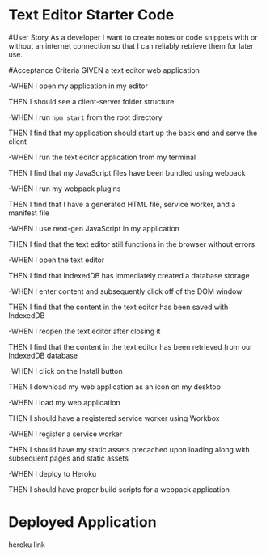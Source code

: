 # Text Editor Starter Code

#User Story
As a developer I want to create notes or code snippets with or without an internet connection so that I can reliably retrieve them for later use.

#Acceptance Criteria
GIVEN a text editor web application

-WHEN I open my application in my editor

THEN I should see a client-server folder structure

-WHEN I run `npm start` from the root directory

THEN I find that my application should start up the back end and serve the client

-WHEN I run the text editor application from my terminal

THEN I find that my JavaScript files have been bundled using webpack

-WHEN I run my webpack plugins

THEN I find that I have a generated HTML file, service worker, and a manifest file

-WHEN I use next-gen JavaScript in my application

THEN I find that the text editor still functions in the browser without errors

-WHEN I open the text editor

THEN I find that IndexedDB has immediately created a database storage

-WHEN I enter content and subsequently click off of the DOM window

THEN I find that the content in the text editor has been saved with IndexedDB

-WHEN I reopen the text editor after closing it

THEN I find that the content in the text editor has been retrieved from our IndexedDB database

-WHEN I click on the Install button

THEN I download my web application as an icon on my desktop

-WHEN I load my web application

THEN I should have a registered service worker using Workbox

-WHEN I register a service worker

THEN I should have my static assets precached upon loading along with subsequent pages and static assets

-WHEN I deploy to Heroku

THEN I should have proper build scripts for a webpack application

# Deployed Application
heroku link
